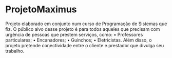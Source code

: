 # ProjetoMaximus
Projeto elaborado em conjunto num curso de Programação de Sistemas que fiz. 
O público alvo desse projeto é para todos aqueles que precisam com urgência de pessoas que prestem serviços, como: 
• Professores particulares; 
• Encanadores; • Guinchos; 
• Eletricistas. 
Além disso, o projeto pretende conectividade entre o cliente e prestador que divulga seu trabalho.
